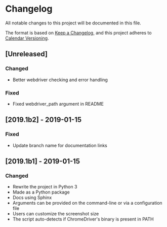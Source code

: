 # Changelog
All notable changes to this project will be documented in this file.

The format is based on [Keep a Changelog](https://keepachangelog.com/en/1.0.0/),
and this project adheres to [Calendar Versioning](https://calver.org/).

## [Unreleased]
### Changed
- Better webdriver checking and error handling
### Fixed
- Fixed webdriver_path argument in README

## [2019.1b2] - 2019-01-15
### Fixed
- Update branch name for documentation links

## [2019.1b1] - 2019-01-15
### Changed
- Rewrite the project in Python 3
- Made as a Python package
- Docs using Sphinx
- Arguments can be provided on the command-line or via a configuration file
- Users can customize the screenshot size
- The script auto-detects if ChromeDriver's binary is present in PATH
